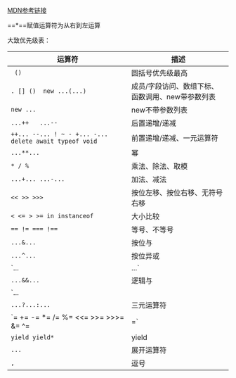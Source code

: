 [MDN参考链接](https://developer.mozilla.org/zh-CN/docs/Web/JavaScript/Reference/Operators/Operator_Precedence)

==*==赋值运算符为从右到左运算

大致优先级表：

| 运算符                                                 | 描述                                             |
| ------------------------------------------------------ | ------------------------------------------------ |
| ` ()`                                                  | 圆括号优先级最高                                 |
| `. [] ()  new ...(...)`                                | 成员/字段访问、数组下标、函数调用、new带参数列表 |
| `new ...`                                              | new不带参数列表                                  |
| `...++   ...--`                                        | 后置递增/递减                                    |
| `++... --... ! ~ - +... -... delete await typeof void` | 前置递增/递减、一元运算符                        |
| `...**...`                                             | 幂                                               |
| `* / %`                                                | 乘法、除法、取模                                 |
| `...+... ...-...`                                      | 加法、减法                                       |
| `<< >> >>>`                                            | 按位左移、按位右移、无符号右移                   |
| `< <= > >= in instanceof`                              | 大小比较                                         |
| `== != === !==`                                        | 等号、不等号                                     |
| `...&...`                                              | 按位与                                           |
| `...^...`                                              | 按位异或                                         |
| `...|...`                                              | 按位或                                           |
| `...&&...`                                             | 逻辑与                                           |
| `...||...`                                             | 逻辑或                                           |
| `...?...:...`                                          | 三元运算符                                       |
| `= += -= *= /= %= <<= >>= >>>= &= ^= |=`               | 赋值                                             |
| `yield yield*`                                         | yield                                            |
| `...`                                                  | 展开运算符                                       |
| `,`                                                    | 逗号                                             |

